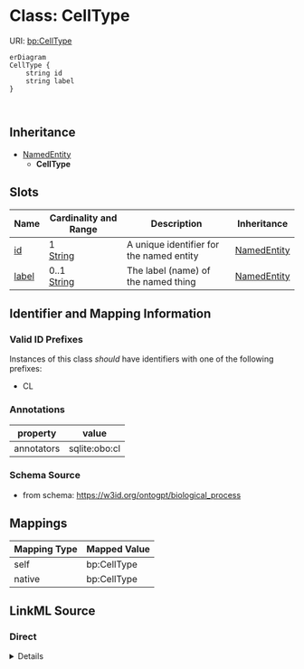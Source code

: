 

# Class: CellType



URI: [bp:CellType](http://w3id.org/ontogpt/biological-process-templateCellType)



```mermaid
erDiagram
CellType {
    string id  
    string label  
}



```




## Inheritance
* [NamedEntity](NamedEntity.md)
    * **CellType**



## Slots

| Name | Cardinality and Range | Description | Inheritance |
| ---  | --- | --- | --- |
| [id](id.md) | 1 <br/> [String](String.md) | A unique identifier for the named entity | [NamedEntity](NamedEntity.md) |
| [label](label.md) | 0..1 <br/> [String](String.md) | The label (name) of the named thing | [NamedEntity](NamedEntity.md) |









## Identifier and Mapping Information


### Valid ID Prefixes

Instances of this class *should* have identifiers with one of the following prefixes:

* CL






### Annotations

| property | value |
| --- | --- |
| annotators | sqlite:obo:cl |



### Schema Source


* from schema: https://w3id.org/ontogpt/biological_process





## Mappings

| Mapping Type | Mapped Value |
| ---  | ---  |
| self | bp:CellType |
| native | bp:CellType |





## LinkML Source

<!-- TODO: investigate https://stackoverflow.com/questions/37606292/how-to-create-tabbed-code-blocks-in-mkdocs-or-sphinx -->

### Direct

<details>
```yaml
name: CellType
id_prefixes:
- CL
annotations:
  annotators:
    tag: annotators
    value: sqlite:obo:cl
from_schema: https://w3id.org/ontogpt/biological_process
is_a: NamedEntity

```
</details>

### Induced

<details>
```yaml
name: CellType
id_prefixes:
- CL
annotations:
  annotators:
    tag: annotators
    value: sqlite:obo:cl
from_schema: https://w3id.org/ontogpt/biological_process
is_a: NamedEntity
attributes:
  id:
    name: id
    annotations:
      prompt.skip:
        tag: prompt.skip
        value: 'true'
    description: A unique identifier for the named entity
    comments:
    - this is populated during the grounding and normalization step
    from_schema: https://w3id.org/ontogpt/biological_process
    rank: 1000
    identifier: true
    alias: id
    owner: CellType
    domain_of:
    - NamedEntity
    - Publication
    range: string
    required: true
  label:
    name: label
    annotations:
      owl:
        tag: owl
        value: AnnotationProperty, AnnotationAssertion
    description: The label (name) of the named thing
    from_schema: https://w3id.org/ontogpt/biological_process
    aliases:
    - name
    slot_uri: rdfs:label
    alias: label
    owner: CellType
    domain_of:
    - BiologicalProcess
    - NamedEntity
    range: string

```
</details>